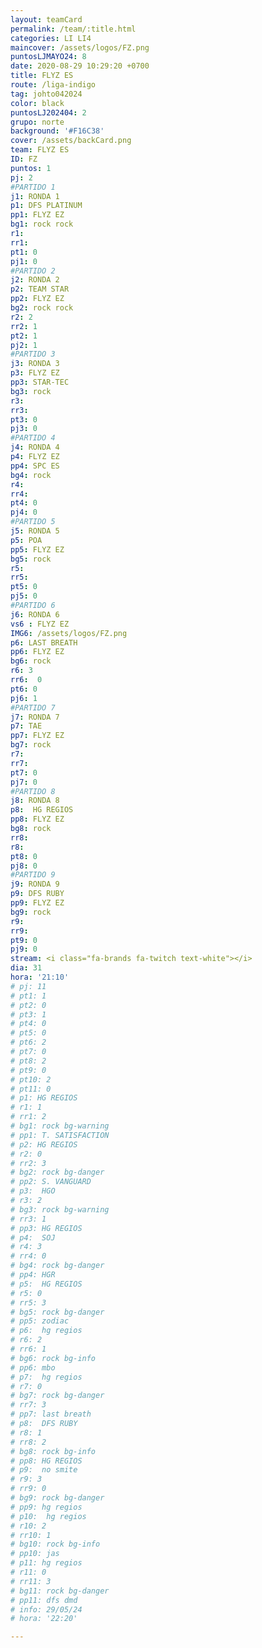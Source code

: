 ```yaml
---
layout: teamCard
permalink: /team/:title.html
categories: LI LI4
maincover: /assets/logos/FZ.png
puntosLJMAYO24: 8
date: 2020-08-29 10:29:20 +0700
title: FLYZ ES
route: /liga-indigo
tag: johto042024
color: black
puntosLJ202404: 2
grupo: norte
background: '#F16C38'
cover: /assets/backCard.png
team: FLYZ ES
ID: FZ
puntos: 1
pj: 2
#PARTIDO 1
j1: RONDA 1
p1: DFS PLATINUM
pp1: FLYZ EZ
bg1: rock rock
r1: 
rr1: 
pt1: 0
pj1: 0
#PARTIDO 2
j2: RONDA 2
p2: TEAM STAR
pp2: FLYZ EZ
bg2: rock rock
r2: 2
rr2: 1
pt2: 1
pj2: 1
#PARTIDO 3
j3: RONDA 3
p3: FLYZ EZ
pp3: STAR-TEC
bg3: rock
r3: 
rr3: 
pt3: 0
pj3: 0
#PARTIDO 4
j4: RONDA 4
p4: FLYZ EZ
pp4: SPC ES
bg4: rock 
r4: 
rr4: 
pt4: 0
pj4: 0
#PARTIDO 5
j5: RONDA 5
p5: POA
pp5: FLYZ EZ
bg5: rock 
r5: 
rr5: 
pt5: 0
pj5: 0
#PARTIDO 6
j6: RONDA 6
vs6 : FLYZ EZ
IMG6: /assets/logos/FZ.png
p6: LAST BREATH
pp6: FLYZ EZ
bg6: rock
r6: 3
rr6:  0
pt6: 0
pj6: 1
#PARTIDO 7
j7: RONDA 7
p7: TAE
pp7: FLYZ EZ
bg7: rock 
r7: 
rr7: 
pt7: 0
pj7: 0
#PARTIDO 8
j8: RONDA 8
p8:  HG REGIOS
pp8: FLYZ EZ
bg8: rock 
rr8: 
r8: 
pt8: 0
pj8: 0
#PARTIDO 9
j9: RONDA 9
p9: DFS RUBY
pp9: FLYZ EZ
bg9: rock
r9: 
rr9: 
pt9: 0
pj9: 0
stream: <i class="fa-brands fa-twitch text-white"></i>
dia: 31
hora: '21:10'
# pj: 11
# pt1: 1
# pt2: 0
# pt3: 1
# pt4: 0
# pt5: 0
# pt6: 2
# pt7: 0
# pt8: 2
# pt9: 0
# pt10: 2
# pt11: 0
# p1: HG REGIOS
# r1: 1
# rr1: 2
# bg1: rock bg-warning
# pp1: T. SATISFACTION
# p2: HG REGIOS
# r2: 0
# rr2: 3
# bg2: rock bg-danger
# pp2: S. VANGUARD
# p3:  HGO
# r3: 2
# bg3: rock bg-warning
# rr3: 1
# pp3: HG REGIOS
# p4:  SOJ
# r4: 3
# rr4: 0
# bg4: rock bg-danger
# pp4: HGR
# p5:  HG REGIOS
# r5: 0
# rr5: 3
# bg5: rock bg-danger
# pp5: zodiac
# p6:  hg regios
# r6: 2
# rr6: 1
# bg6: rock bg-info
# pp6: mbo
# p7:  hg regios
# r7: 0
# bg7: rock bg-danger
# rr7: 3
# pp7: last breath
# p8:  DFS RUBY
# r8: 1
# rr8: 2 
# bg8: rock bg-info
# pp8: HG REGIOS
# p9:  no smite
# r9: 3
# rr9: 0
# bg9: rock bg-danger
# pp9: hg regios
# p10:  hg regios
# r10: 2
# rr10: 1
# bg10: rock bg-info
# pp10: jas
# p11: hg regios
# r11: 0
# rr11: 3
# bg11: rock bg-danger
# pp11: dfs dmd
# info: 29/05/24
# hora: '22:20'

---
```



